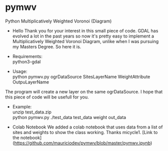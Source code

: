 # pymwv
Python Multiplicatively Weighted Voronoi (Diagram)

- Hello
Thank you for your interest in this small piece of code. GDAL has evolved a lot in the past years so now it's pretty easy to implement a Multiplicatively Weighted Voronoi Diagram, unlike when I was pursuing my Masters Degree. So here it is.

- Requirements:  
python3-gdal

- Usage:  
python pymwv.py ogrDataSource SitesLayerName WeightAttribute OutpuLayerName

The program will create a new layer on the same ogrDataSource. I hope that this piece of code will be usefull for you.

- Example:  
unzip test_data.zip  
python pymwv.py ./test_data test_data weight out_data

- Colab Notebook
We added a colab notebook that uses data from a list of sites and weights to show the class working. Thanks micycle1.
[Link to the notebook] (https://github.com/mauriciodev/pymwv/blob/master/pymwv.ipynb)
